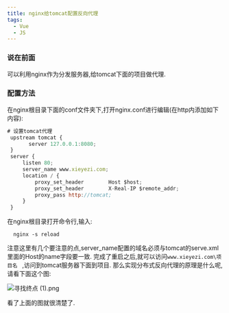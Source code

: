 ```yaml
---
title: nginx给tomcat配置反向代理
tags:
  - Vue
  - JS
---
```

### 说在前面

   可以利用nginx作为分发服务器,给tomcat下面的项目做代理.


### 配置方法

  在nginx根目录下面的conf文件夹下,打开nginx.conf进行编辑(在http内添加如下内容):
  ```js
  # 设置tomcat代理
   upstream tomcat {
         server 127.0.0.1:8080;
   }
   server {
       listen 80;
       server_name www.xieyezi.com;
       location / {
           proxy_set_header        Host $host;
           proxy_set_header        X-Real-IP $remote_addr;
           proxy_pass http://tomcat;
       }
   }
  ```
  <!-- more -->
 在nginx根目录打开命令行,输入:

 ```
   nginx -s reload
 ```
 注意这里有几个要注意的点,server_name配置的域名必须与tomcat的serve.xml里面的Host的name字段要一致.
 完成了重启之后,就可以访问`www.xieyezi.com\项目名 ` ,访问到tomcat服务器下面到项目.
 那么实现分布式反向代理的原理是什么呢,请看下面这个图:

![寻找终点 (1).png](https://i.loli.net/2018/11/06/5be1b215b14da.png)

看了上面的图就很清楚了.
